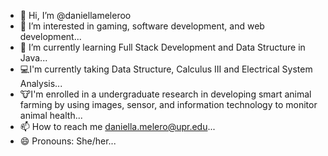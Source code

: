 - 👋 Hi, I’m @daniellameleroo
- 👀 I’m interested in gaming, software development, and web development...
- 🌱 I’m currently learning Full Stack Development and Data Structure in Java...
- 💻I'm currently taking Data Structure, Calculus III and Electrical System Analysis...
- 🐮I'm enrolled in a undergraduate research in developing smart animal farming by using images, sensor, and information technology to monitor animal health...
- 📫 How to reach me daniella.melero@upr.edu...
- 😄 Pronouns: She/her...

